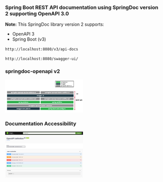 ### Spring Boot REST API documentation using SpringDoc version 2 supporting OpenAPI 3.0

**Note:** This SpringDoc library version 2 supports:
- OpenAPI 3
- Spring Boot (v3)


`http://localhost:8080/v3/api-docs`

`http://localhost:8080/swagger-ui/`


### springdoc-openapi v2

<img src="assets/overview.png" alt="overview" style="max-width: 50%; height: auto;">


### Documentation Accessibility
<img src="assets/documentation.png" alt="overview" style="max-width: 50%; height: auto;">
